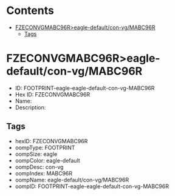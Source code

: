 



Contents
========

* [FZECONVGMABC96R>eagle-default/con-vg/MABC96R](#fzeconvgmabc96reagle-defaultcon-vgmabc96r)
	* [Tags](#tags)

# FZECONVGMABC96R>eagle-default/con-vg/MABC96R

- ID: FOOTPRINT-eagle-eagle-default-con-vg-MABC96R
- Hex ID: FZECONVGMABC96R
- Name: 
- Description: 

## Tags

- hexID: FZECONVGMABC96R
- oompType: FOOTPRINT
- oompSize: eagle
- oompColor: eagle-default
- oompDesc: con-vg
- oompIndex: MABC96R
- oompName: eagle-default/con-vg/MABC96R
- oompID: FOOTPRINT-eagle-eagle-default-con-vg-MABC96R
